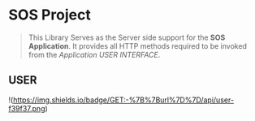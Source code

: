 # SOS Project
>This Library Serves as the Server side support 
>for the **SOS Application**. It provides all HTTP 
>methods required to be invoked from the *Application USER INTERFACE*.

## USER
!(https://img.shields.io/badge/GET:-%7B%7Burl%7D%7D/api/user-f39f37.png)


